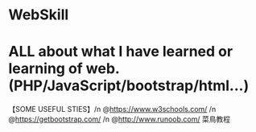 # WebSkill
ALL about what I have learned or learning of web.
(PHP/JavaScript/bootstrap/html...)
==========================================================
【SOME USEFUL STIES】/n
@https://www.w3schools.com/ /n
@https://getbootstrap.com/ /n
@http://www.runoob.com/  菜鳥教程
